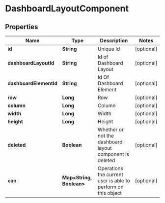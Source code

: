# DashboardLayoutComponent

## Properties
Name | Type | Description | Notes
------------ | ------------- | ------------- | -------------
**id** | **String** | Unique Id |  [optional]
**dashboardLayoutId** | **String** | Id of Dashboard Layout |  [optional]
**dashboardElementId** | **String** | Id Of Dashboard Element |  [optional]
**row** | **Long** | Row |  [optional]
**column** | **Long** | Column |  [optional]
**width** | **Long** | Width |  [optional]
**height** | **Long** | Height |  [optional]
**deleted** | **Boolean** | Whether or not the dashboard layout component is deleted |  [optional]
**can** | **Map&lt;String, Boolean&gt;** | Operations the current user is able to perform on this object |  [optional]

